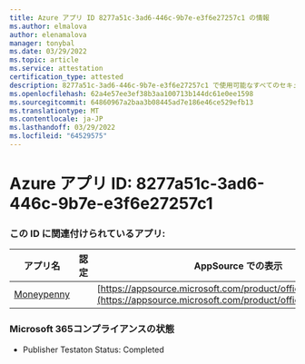 ```yaml
---
title: Azure アプリ ID 8277a51c-3ad6-446c-9b7e-e3f6e27257c1 の情報
ms.author: elmalova
author: elenamalova
manager: tonybal
ms.date: 03/29/2022
ms.topic: article
ms.service: attestation
certification_type: attested
description: 8277a51c-3ad6-446c-9b7e-e3f6e27257c1 で使用可能なすべてのセキュリティおよびコンプライアンス情報。
ms.openlocfilehash: 62a4e57ee3ef38b3aa100713b144dc61e0ee1598
ms.sourcegitcommit: 64860967a2baa3b08445ad7e186e46ce529efb13
ms.translationtype: MT
ms.contentlocale: ja-JP
ms.lasthandoff: 03/29/2022
ms.locfileid: "64529575"
---
```

# <a name="azure-app-id-8277a51c-3ad6-446c-9b7e-e3f6e27257c1"></a>Azure アプリ ID: 8277a51c-3ad6-446c-9b7e-e3f6e27257c1


### <a name="apps-associated-with-this-id"></a>この ID に関連付けられているアプリ:
| **アプリ名** | **認定** | **AppSource での表示** |
|--------------|---------------|-----------------------|
| [Moneypenny](../forward/WA200003396.md) |  | [https://appsource.microsoft.com/product/office/WA200003396](https://appsource.microsoft.com/product/office/WA200003396) |

### <a name="microsoft-365-app-compliance-status"></a>Microsoft 365コンプライアンスの状態
- Publisher Testaton Status: Completed
